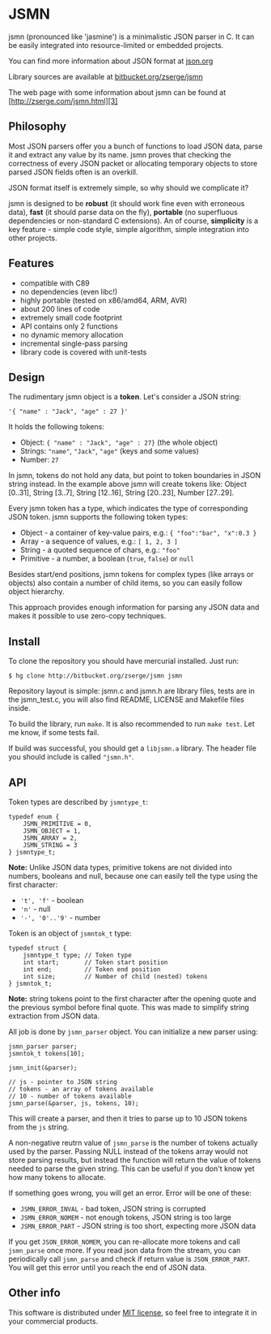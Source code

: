 
JSMN
====

jsmn (pronounced like 'jasmine') is a minimalistic JSON parser in C.  It can be
easily integrated into resource-limited or embedded projects.

You can find more information about JSON format at [json.org][1]

Library sources are available at [bitbucket.org/zserge/jsmn][2]

The web page with some information about jsmn can be found at
[http://zserge.com/jsmn.html][3]

Philosophy
----------

Most JSON parsers offer you a bunch of functions to load JSON data, parse it
and extract any value by its name. jsmn proves that checking the correctness of
every JSON packet or allocating temporary objects to store parsed JSON fields
often is an overkill. 

JSON format itself is extremely simple, so why should we complicate it?

jsmn is designed to be	**robust** (it should work fine even with erroneous
data), **fast** (it should parse data on the fly), **portable** (no superfluous
dependencies or non-standard C extensions). An of course, **simplicity** is a
key feature - simple code style, simple algorithm, simple integration into
other projects.

Features
--------

* compatible with C89
* no dependencies (even libc!)
* highly portable (tested on x86/amd64, ARM, AVR)
* about 200 lines of code
* extremely small code footprint
* API contains only 2 functions
* no dynamic memory allocation
* incremental single-pass parsing
* library code is covered with unit-tests

Design
------

The rudimentary jsmn object is a **token**. Let's consider a JSON string:

	'{ "name" : "Jack", "age" : 27 }'

It holds the following tokens:

* Object: `{ "name" : "Jack", "age" : 27}` (the whole object)
* Strings: `"name"`, `"Jack"`, `"age"` (keys and some values)
* Number: `27`

In jsmn, tokens do not hold any data, but point to token boundaries in JSON
string instead. In the example above jsmn will create tokens like: Object
[0..31], String [3..7], String [12..16], String [20..23], Number [27..29].

Every jsmn token has a type, which indicates the type of corresponding JSON
token. jsmn supports the following token types:

* Object - a container of key-value pairs, e.g.:
	`{ "foo":"bar", "x":0.3 }`
* Array - a sequence of values, e.g.:
	`[ 1, 2, 3 ]`
* String - a quoted sequence of chars, e.g.: `"foo"`
* Primitive - a number, a boolean (`true`, `false`) or `null`

Besides start/end positions, jsmn tokens for complex types (like arrays
or objects) also contain a number of child items, so you can easily follow
object hierarchy.

This approach provides enough information for parsing any JSON data and makes
it possible to use zero-copy techniques.

Install
-------

To clone the repository you should have mercurial installed. Just run:

	$ hg clone http://bitbucket.org/zserge/jsmn jsmn

Repository layout is simple: jsmn.c and jsmn.h are library files, tests are in
the jsmn\_test.c, you will also find README, LICENSE and Makefile files inside.

To build the library, run `make`. It is also recommended to run `make test`.
Let me know, if some tests fail.

If build was successful, you should get a `libjsmn.a` library.
The header file you should include is called `"jsmn.h"`.

API
---

Token types are described by `jsmntype_t`:

	typedef enum {
		JSMN_PRIMITIVE = 0,
		JSMN_OBJECT = 1,
		JSMN_ARRAY = 2,
		JSMN_STRING = 3
	} jsmntype_t;

**Note:** Unlike JSON data types, primitive tokens are not divided into
numbers, booleans and null, because one can easily tell the type using the
first character:

* <code>'t', 'f'</code> - boolean 
* <code>'n'</code> - null
* <code>'-', '0'..'9'</code> - number

Token is an object of `jsmntok_t` type:

	typedef struct {
		jsmntype_t type; // Token type
		int start;       // Token start position
		int end;         // Token end position
		int size;        // Number of child (nested) tokens
	} jsmntok_t;

**Note:** string tokens point to the first character after
the opening quote and the previous symbol before final quote. This was made 
to simplify string extraction from JSON data.

All job is done by `jsmn_parser` object. You can initialize a new parser using:

	jsmn_parser parser;
	jsmntok_t tokens[10];

	jsmn_init(&parser);

	// js - pointer to JSON string
	// tokens - an array of tokens available
	// 10 - number of tokens available
	jsmn_parse(&parser, js, tokens, 10);

This will create a parser, and then it tries to parse up to 10 JSON tokens from
the `js` string.

A non-negative reutrn value of `jsmn_parse` is the number of tokens actually
used by the parser.
Passing NULL instead of the tokens array would not store parsing results, but
instead the function will return the value of tokens needed to parse the given
string. This can be useful if you don't know yet how many tokens to allocate.

If something goes wrong, you will get an error. Error will be one of these:

* `JSMN_ERROR_INVAL` - bad token, JSON string is corrupted
* `JSMN_ERROR_NOMEM` - not enough tokens, JSON string is too large
* `JSMN_ERROR_PART` - JSON string is too short, expecting more JSON data

If you get `JSON_ERROR_NOMEM`, you can re-allocate more tokens and call
`jsmn_parse` once more.  If you read json data from the stream, you can
periodically call `jsmn_parse` and check if return value is `JSON_ERROR_PART`.
You will get this error until you reach the end of JSON data.

Other info
----------

This software is distributed under [MIT license](http://www.opensource.org/licenses/mit-license.php),
 so feel free to integrate it in your commercial products.

[1]: http://www.json.org/
[2]: https://bitbucket.org/zserge/jsmn/wiki/Home
[3]: http://zserge.com/jsmn.html

